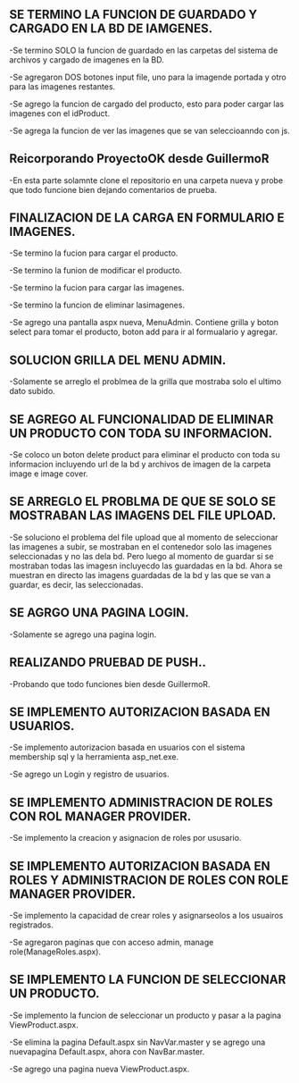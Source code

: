## SE TERMINO LA FUNCION DE GUARDADO Y CARGADO EN LA BD DE IAMGENES.

-Se termino SOLO la funcion de guardado en las carpetas del sistema de archivos y cargado de imagenes en la BD.

-Se agregaron DOS botones input file, uno para la imagende portada y otro para las imagenes restantes.

-Se agrego la funcion de cargado del producto, esto para poder cargar las imagenes con el idProduct.

-Se agrega la funcion de ver las imagenes que se van seleccioanndo con js.
	
## Reicorporando ProyectoOK desde GuillermoR

-En esta parte solamnte clone el repositorio en una carpeta nueva y probe que todo funcione bien 
dejando comentarios de prueba.

## FINALIZACION DE LA CARGA EN FORMULARIO E IMAGENES.

-Se termino la fucion para cargar el producto.

-Se termino la funion de modificar el producto.

-Se termino la fucion para cargar las imagenes.

-Se termino la funcion de eliminar lasimagenes.

-Se agrego una pantalla aspx nueva, MenuAdmin. Contiene grilla y boton select para tomar el producto, boton add para ir al formualario 
y agregar.

## SOLUCION GRILLA DEL MENU ADMIN.

-Solamente se arreglo el problmea de la grilla que mostraba solo el ultimo dato subido.

## SE AGREGO AL FUNCIONALIDAD DE ELIMINAR UN PRODUCTO CON TODA SU INFORMACION.

-Se coloco un boton delete product para eliminar el producto con toda su informacion incluyendo url de la bd y archivos de imagen de la
carpeta image e image cover.

## SE ARREGLO EL PROBLMA DE QUE SE SOLO SE MOSTRABAN LAS IMAGENS DEL FILE UPLOAD.

-Se soluciono el problema del file upload que al momento de seleccionar las imagenes a subir, se mostraban en el contenedor 
solo las imagenes seleccionadas y no las dela bd. Pero luego al momento de guardar si se mostraban todas las 
imagesn incluyecdo las guardadas en la bd. Ahora se muestran en directo las imagens guardadas de la bd y las que se van a guardar, es decir,
las seleccionadas.

## SE AGRGO UNA PAGINA LOGIN.

-Solamente se agrego una pagina login.

## REALIZANDO PRUEBAD DE PUSH..

-Probando que todo funciones bien desde GuillermoR.

## SE IMPLEMENTO AUTORIZACION BASADA EN USUARIOS.

-Se implemento autorizacion basada en usuarios con el sistema membership sql y la herramienta asp_net.exe.

-Se agrego un Login y registro de usuarios.

## SE IMPLEMENTO ADMINISTRACION DE ROLES CON ROL MANAGER PROVIDER.

-Se implemento la creacion y asignacion de roles por ususario.

## SE IMPLEMENTO AUTORIZACION BASADA EN ROLES Y ADMINISTRACION DE ROLES CON ROLE MANAGER PROVIDER.

-Se implemento la capacidad de crear roles y asignarseolos a los usuairos registrados.

-Se agregaron paginas que con acceso admin, manage role(ManageRoles.aspx).

## SE IMPLEMENTO LA FUNCION DE SELECCIONAR UN PRODUCTO.

-Se implemento la funcion de seleccionar un producto y pasar a la pagina ViewProduct.aspx.

-Se elimina la pagina Default.aspx sin NavVar.master y se agrego una nuevapagina Default.aspx, ahora con NavBar.master.

-Se agrego una pagina nueva ViewProduct.aspx.


